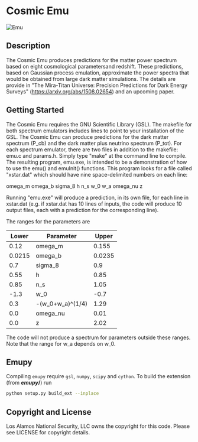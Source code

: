 # Cosmic Emu

![Emu](emu2.png)

## Description

The Cosmic Emu produces predictions for the matter power spectrum based on eight cosmological parametersand redshift. These predictions, based on Gaussian process emulation, approximate the power spectra that would be obtained from large dark matter simulations. The details are provide in "The Mira-Titan Universe: Precision Predictions for Dark Energy Surveys" (https://arxiv.org/abs/1508.02654) and an upcoming paper.

## Getting Started

The Cosmic Emu requires the GNU Scientific Library (GSL). The makefile for both spectrum emulators includes lines to point to your installation of the GSL. The Cosmic Emu can produce predictions for the dark matter spectrum (P_cb) and the dark matter plus neutrino spectrum (P_tot). For each spectrum emulator, there are two files in addition to the makefile: emu.c and params.h. Simply type "make" at the command line to compile. The resulting program, emu.exe, is intended to be a demonstration of how to use the emu() and emuInit() functions. This program looks for a file called "xstar.dat" which should have nine space-delimited numbers on each line:

omega_m   omega_b   sigma_8   h   n_s   w_0   w_a   omega_nu   z

Running "emu.exe" will produce a prediction, in its own file, for each line in xstar.dat (e.g. if xstar.dat has 10 lines of inputs, the code will produce 10 output files, each with a prediction for the corresponding line). 

The ranges for the parameters are

Lower | Parameter | Upper
------|-----------|------
0.12  | omega_m   | 0.155
0.0215| omega_b   | 0.0235
0.7   | sigma_8   | 0.9
0.55  | h         | 0.85
0.85  | n_s       | 1.05
-1.3  | w_0       | -0.7
0.3   | -(w_0+w_a)^(1/4) | 1.29
0.0   | omega_nu  | 0.01
0.0   | z         | 2.02
 
The code will not produce a spectrum for parameters outside these ranges. Note that the range for w_a depends on w_0.

## Emupy

Compiling `emupy` require `gsl`, `numpy`, `scipy` and `cython`. To build the extension (from **_emupy_/**) run
````sh
python setup.py build_ext --inplace
````

## Copyright and License

Los Alamos National Security, LLC owns the copyright for this code. Please see LICENSE for copyright details.
